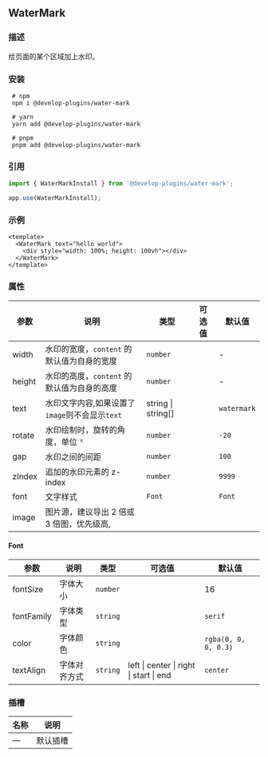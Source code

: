 ## WaterMark

### 描述

给页面的某个区域加上水印。

### 安装

```
 # npm
 npm i @develop-plugins/water-mark
 
 # yarn
 yarn add @develop-plugins/water-mark
 
 # pnpm
 pnpm add @develop-plugins/water-mark
```

### 引用

```javascript
import { WaterMarkInstall } from '@develop-plugins/water-mark';

app.use(WaterMarkInstall);
```

### 示例

```vue
<template>
  <WaterMark text="hello world">
    <div style="width: 100%; height: 100vh"></div>
  </WaterMark>
</template>
```

### 属性

| 参数   | 说明                                           | 类型               | 可选值 | 默认值      |
| ------ | ---------------------------------------------- | ------------------ | ------ | ----------- |
| width  | 水印的宽度，`content` 的默认值为自身的宽度     | `number`           |        | -           |
| height | 水印的高度，`content` 的默认值为自身的高度     | `number`           |        | -           |
| text   | 水印文字内容,如果设置了`image`则不会显示`text` | string \| string[] |        | `watermark` |
| rotate | 水印绘制时，旋转的角度，单位 `°`               | `number`           |        | `-20`       |
| gap    | 水印之间的间距                                 | `number`           |        | `100`       |
| zIndex | 追加的水印元素的 z-index                       | `number`           |        | `9999`      |
| font   | 文字样式                                       | `Font`             |        | `Font`      |
| image  | 图片源，建议导出 2 倍或 3 倍图，优先级高,      |                    |        |             |

#### Font

| 参数       | 说明         | 类型     | 可选值                                  | 默认值               |
| ---------- | ------------ | -------- | --------------------------------------- | -------------------- |
| fontSize   | 字体大小     | `number` |                                         | 16                   |
| fontFamily | 字体类型     | `string` |                                         | `serif`              |
| color      | 字体颜色     | `string` |                                         | `rgba(0, 0, 0, 0.3)` |
| textAlign  | 字体对齐方式 | `string` | left \| center \| right \| start \| end | `center`             |

### 插槽

| 名称 | 说明     |
| ---- | -------- |
| —    | 默认插槽 |

